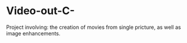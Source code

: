 # Video-out-C-
Project involving: the creation of movies from single pricture, as well as image enhancements.
